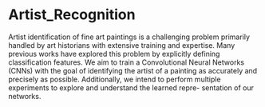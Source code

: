 # Artist_Recognition

Artist identification of fine art paintings is a challenging
problem primarily handled by art historians with extensive
training and expertise. Many previous works have explored
this problem by explicitly defining classification features.
We aim to train a Convolutional Neural Networks (CNNs) with the
goal of identifying the artist of a painting as accurately and
precisely as possible. Additionally, we intend to perform multiple
experiments to explore and understand the learned repre-
sentation of our networks.

